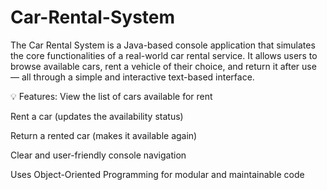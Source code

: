 # Car-Rental-System
The Car Rental System is a Java-based console application that simulates the core functionalities of a real-world car rental service. It allows users to browse available cars, rent a vehicle of their choice, and return it after use — all through a simple and interactive text-based interface.

💡 Features:
View the list of cars available for rent

Rent a car (updates the availability status)

Return a rented car (makes it available again)

Clear and user-friendly console navigation

Uses Object-Oriented Programming for modular and maintainable code
